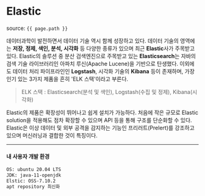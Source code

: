 # Elastic

source: `{{ page.path }}`



데이터과학이 발전하면서 데이터 기술 역시 함께 성장하고 있다. 데이터 기술의 영역에는 **저장, 정제, 색인, 분석, 시각화** 등 다양한 종류가 있으며 최근 **Elastic**사가 주목받고 있다. Elastic의 솔루션 중 분산 검색엔진으로 주목받고 있는 **Elasticsearch**는 자바의 검색 기술 라이브러리인 아파치 루신(Apache Lucene)을 기반으로 탄생했다. 이외에도 데이터 처리 파이프라인인 **Logstash**, 시각화 기술의 **Kibana** 등이 존재하며, 가장 인기 있는 3가지 제품을 흔히 'ELK 스택'이라고 부른다.

> ELK 스택 : Elasticsearch(분석 및 색인), Logstash(수집 및 정제), Kibana(시각화)



Elastic의 제품은 확장성이 뛰어나고 쉽게 설치가 가능하다. 처음에 작은 규모로 Elastic solution을 적용해도 점차 확장할 수 있으며 API 등을 통해 구조를 단순화할 수 있다. Elastic은 이상 데이터 및 외부 공격을 감지하는 기능인 프리러트(Prelert)를 강조하고 있으며 머신러닝과 결합한 것이 특징이다.



---



#### 내 사용자 개발 환경

```bash
OS: ubuntu 20.04 LTS
JDK: java-11-openjdk
Elstic: OSS-7.10.2
apt repository 최신화
```

